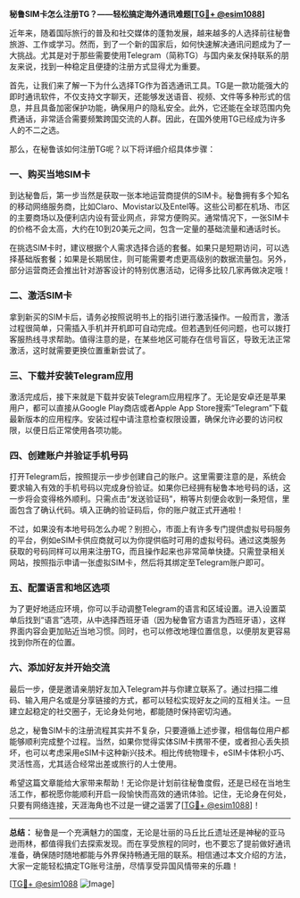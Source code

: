 **秘鲁SIM卡怎么注册TG？——轻松搞定海外通讯难题[[TG💪+ @esim1088](https://t.me/s/esim1088)]**

近年来，随着国际旅行的普及和社交媒体的蓬勃发展，越来越多的人选择前往秘鲁旅游、工作或学习。然而，到了一个新的国家后，如何快速解决通讯问题成为了一大挑战。尤其是对于那些需要使用Telegram（简称TG）与国内亲友保持联系的朋友来说，找到一种稳定且便捷的注册方式显得尤为重要。

首先，让我们来了解一下为什么选择TG作为首选通讯工具。TG是一款功能强大的即时通讯软件，不仅支持文字聊天，还能够发送语音、视频、文件等多种形式的信息，并且具备加密保护功能，确保用户的隐私安全。此外，它还能在全球范围内免费通话，非常适合需要频繁跨国交流的人群。因此，在国外使用TG已经成为许多人的不二之选。

那么，在秘鲁该如何注册TG呢？以下将详细介绍具体步骤：

### 一、购买当地SIM卡
到达秘鲁后，第一步当然是获取一张本地运营商提供的SIM卡。秘鲁拥有多个知名的移动网络服务商，比如Claro、Movistar以及Entel等。这些公司都在机场、市区的主要商场以及便利店内设有营业网点，非常方便购买。通常情况下，一张SIM卡的价格不会太高，大约在10到20美元之间，包含一定量的基础流量和通话时长。

在挑选SIM卡时，建议根据个人需求选择合适的套餐。如果只是短期访问，可以选择基础版套餐；如果是长期居住，则可能需要考虑更高级别的数据流量包。另外，部分运营商还会推出针对游客设计的特别优惠活动，记得多比较几家再做决定哦！

### 二、激活SIM卡
拿到新买的SIM卡后，请务必按照说明书上的指引进行激活操作。一般而言，激活过程很简单，只需插入手机并开机即可自动完成。但若遇到任何问题，也可以拨打客服热线寻求帮助。值得注意的是，在某些地区可能存在信号盲区，导致无法正常激活，这时就需要更换位置重新尝试了。

### 三、下载并安装Telegram应用
激活完成后，接下来就是下载并安装Telegram应用程序了。无论是安卓还是苹果用户，都可以直接从Google Play商店或者Apple App Store搜索“Telegram”下载最新版本的应用程序。安装过程中请注意检查权限设置，确保允许必要的访问权限，以便日后正常使用各项功能。

### 四、创建账户并验证手机号码
打开Telegram后，按照提示一步步创建自己的账户。这里需要注意的是，系统会要求输入有效的手机号码以完成身份验证。如果你已经拥有秘鲁本地号码的话，这一步将会变得格外顺利。只需点击“发送验证码”，稍等片刻便会收到一条短信，里面包含了确认代码。填入正确的验证码后，你的账户就正式开通啦！

不过，如果没有本地号码怎么办呢？别担心，市面上有许多专门提供虚拟号码服务的平台，例如eSIM卡供应商就可以为你提供临时可用的虚拟号码。通过这类服务获取的号码同样可以用来注册TG，而且操作起来也非常简单快捷。只需登录相关网站，按照指示申请一张虚拟SIM卡，然后将其绑定至Telegram账户即可。

### 五、配置语言和地区选项
为了更好地适应环境，你可以手动调整Telegram的语言和区域设置。进入设置菜单后找到“语言”选项，从中选择西班牙语（因为秘鲁官方语言为西班牙语），这样界面内容会更加贴近当地习惯。同时，也可以修改地理位置信息，以便朋友更容易找到你所在的位置。

### 六、添加好友并开始交流
最后一步，便是邀请亲朋好友加入Telegram并与你建立联系了。通过扫描二维码、输入用户名或是分享链接的方式，都可以轻松实现好友之间的互相关注。一旦建立起稳定的社交圈子，无论身处何地，都能随时保持密切沟通。

总之，秘鲁SIM卡的注册流程其实并不复杂，只要遵循上述步骤，相信每位用户都能够顺利完成整个过程。当然，如果你觉得实体SIM卡携带不便，或者担心丢失损坏，也可以考虑采用eSIM卡这种新兴技术。相比传统物理卡，eSIM卡体积小巧、灵活性高，尤其适合经常出差或旅行的人士使用。

希望这篇文章能给大家带来帮助！无论你是计划前往秘鲁度假，还是已经在当地生活工作，都祝愿你能顺利开启一段愉快而高效的通讯体验。记住，无论身在何处，只要有网络连接，天涯海角也不过是一键之遥罢了[[TG💪+ @esim1088](https://t.me/s/esim1088)]！

---

**总结：**
秘鲁是一个充满魅力的国度，无论是壮丽的马丘比丘遗址还是神秘的亚马逊雨林，都值得我们去探索发现。而在享受旅程的同时，也不要忘了提前做好通讯准备，确保随时随地都能与外界保持畅通无阻的联系。相信通过本文介绍的方法，大家一定能轻松搞定TG账号注册，尽情享受异国风情带来的乐趣！

[[TG💪+ @esim1088](https://t.me/s/esim1088) ![Image](https://i.postimg.cc/4NQfJmqS/Snipaste-2025-05-13-00-14-12.png)]